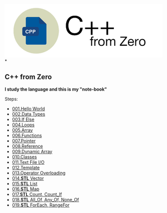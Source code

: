 [![Logo](https://raw.githubusercontent.com/ogycode/CPPFromZero/master/merch/logo.jpg)](https://github.com/ogycode/CPPFromZero)*

## C++ from Zero
**I study the language and this is my "note-book"**

 Steps:
  - [001.Hello World](https://github.com/ogycode/CPPFromZero/tree/master/src/001.HelloWorld)
  - [002.Data Types](https://github.com/ogycode/CPPFromZero/tree/master/src/002.DataTypes)
  - [003.If Else](https://github.com/ogycode/CPPFromZero/tree/master/src/003.IfElse)
  - [004.Loops](https://github.com/ogycode/CPPFromZero/tree/master/src/004.Loops)
  - [005.Array](https://github.com/ogycode/CPPFromZero/tree/master/src/005.Array)
  - [006.Functions](https://github.com/ogycode/CPPFromZero/tree/master/src/006.Functions)
  - [007.Pointer](https://github.com/ogycode/CPPFromZero/tree/master/src/007.Pointer)
  - [008.Reference](https://github.com/ogycode/CPPFromZero/tree/master/src/008.Reference)
  - [009.Dynamic Array](https://github.com/ogycode/CPPFromZero/tree/master/src/009.DynamicArray)
  - [010.Classes](https://github.com/ogycode/CPPFromZero/tree/master/src/010.Classes)
  - [011.Text File I/O](https://github.com/ogycode/CPPFromZero/tree/master/src/011.TextFileIO)
  - [012.Template](https://github.com/ogycode/CPPFromZero/tree/master/src/012.Template)
  - [013.Operator Overloading](https://github.com/ogycode/CPPFromZero/tree/master/src/013.OperatorOverloading)
  - [014.**STL** Vector](https://github.com/ogycode/CPPFromZero/tree/master/src/014.STL_Vector)
  - [015.**STL** List](https://github.com/ogycode/CPPFromZero/tree/master/src/015.STL_List)
  - [016.**STL** Map](https://github.com/ogycode/CPPFromZero/tree/master/src/016.STL_Map)
  - [017.**STL** Count, Count_If](https://github.com/ogycode/CPPFromZero/tree/master/src/017.STL_CountCount_If)
  - [018.**STL** All_Of, Any_Of, None_Of](https://github.com/ogycode/CPPFromZero/tree/master/src/018.STL_All_OfAny_OfNone_Of)
  - [019.**STL** ForEach, RangeFor](https://github.com/ogycode/CPPFromZero/tree/master/src/019.STL_ForEachRangeFor)